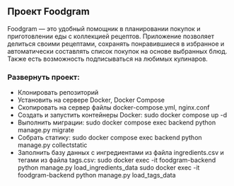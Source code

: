 ## Проект Foodgram
Foodgram — это удобный помощник в планировании покупок и приготовлении еды с коллекцией рецептов. Приложение позволяет делиться своими рецептами, сохранять понравившиеся в избранное и автоматически составлять список покупок на основе выбранных блюд. Также есть возможность подписываться на любимых кулинаров.

### Развернуть проект:
- Клонировать репозиторий
- Установить на сервере Docker, Docker Compose
- Скопировать на сервер файлы docker-compose.yml, nginx.conf
- Создать и запустить контейнеры Docker:
  sudo docker compose up -d
- Выполнить миграции:
  sudo docker compose exec backend python manage.py migrate
- Собрать статику:
  sudo docker compose exec backend python manage.py collectstatic
- Заполнить базу данных с ингредиентами из файла ingredients.csv и тегами из файла tags.csv:
  sudo docker exec -it foodgram-backend python manage.py load_ingredients_data
  sudo docker exec -it foodgram-backend python manage.py load_tags_data
